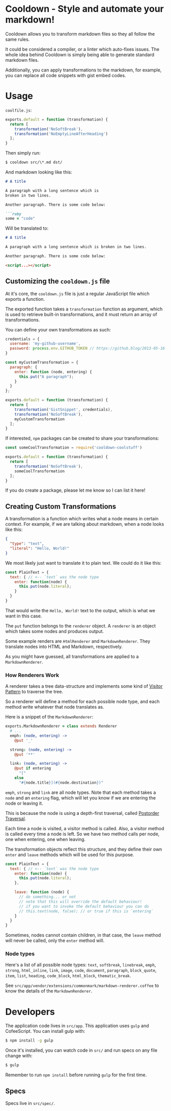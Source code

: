 # Cooldown - Style and automate your markdown!
Cooldown allows you to transform markdown files so they all follow the same
rules.

It could be considered a compiler, or a linter which auto-fixes issues. The
whole  idea behind Cooldown is simply being able to generate standard markdown
files.

Additionally, you can apply transformations to the markdown, for example, you
can replace all code snippets with gist embed codes.

# Usage
`coolfile.js`:
```javascript
exports.default = function (transformation) {
  return [
    transformation('NoSoftBreak'),
    transformation('NoEmptyLineAfterHeading')
  ];
}
```

Then simply run:

```bash
$ cooldown src/\*.md dst/
```

And markdown looking like this:

```markdown
# A title

A paragraph with a long sentence which is
broken in two lines.

Another paragraph. There is some code below:

```ruby
some = "code"
```

Will be translated to:

```markdown
# A title

A paragraph with a long sentence which is broken in two lines.

Another paragraph. There is some code below:

<script...></script>
```

## Customizing the `cooldown.js` file
At it's core, the `cooldown.js` file is just a regular JavaScript file which
exports a function.

The exported function takes a `transformation` function as argument, which is
used to retrieve built-in transformations, and it must return an array of
transformations.

You can define your own transformations as such:

```javascript
credentials = {
  username: 'my-github-username',
  password: process.env.GITHUB_TOKEN // https://github.blog/2013-05-16-personal-api-tokens/
}

const myCustomTransformation = {
  paragraph: {
    enter: function (node, entering) {
      this.put("A paragraph");
    }
  }
};

exports.default = function (transformation) {
  return [
    transformation('GistSnippet', credentials),
    transformation('NoSoftBreak'),
    myCustomTransformation
  ];
}
```

If interested, `npm` packages can be created to share your transformations:

```javascript
const someCoolTransformation = require('cooldown-coolstuff')

exports.default = function (transformation) {
  return [
    transformation('NoSoftBreak'),
    someCoolTransformation
  ];
}
```

If you do create a package, please let me know so I can list it here!

## Creating Custom Transformations
A transformation is a function which writes what a node means in certain
context. For example, if we are talking about markdown, when a node looks like
this:

```json
{
  "type": "text",
  "literal": "Hello, World!"
}
```

We most likely just want to translate it to plain text. We could do it like
this:

```javascript
const PlainText = {
  text: { // <-- `text` was the node type
    enter: function(node) {
      this.put(node.literal);
    }
  }
}
```

That would write the `Hello, World!` text to the output, which is what we want
in this case.

The `put` function belongs to the `renderer` object. A `renderer` is an object
which takes some nodes and produces output.

Some example renders are `HtmlRenderer` and `MarkdownRenderer`. They translate
nodes into HTML and Markdown, respectively.

As you might have guessed, all transformations are applied to a
`MarkdownRenderer`.

### How Renderers Work
A renderer takes a tree data-structure and implements some kind of [Visitor
Pattern](https://en.wikipedia.org/wiki/Visitor_pattern) to traverse the tree.

So a renderer will define a method for each possible node type, and each method
write whatever that node translates as.

Here is a snippet of the `MarkdownRenderer`:

```coffee
exports.MarkdownRenderer = class extends Renderer
  # ...
  emph: (node, entering) ->
    @put '_'

  strong: (node, entering) ->
    @put '**'

  link: (node, entering) ->
    @put if entering
      "["
    else
      "#{node.title}](#{node.destination})"
```

`emph`, `strong` and `link` are all node types. Note that each method takes a
`node` and an `entering` flag, which will let you know if we are entering the
node or leaving it.

This is because the node is using a depth-first traversal, called [Postorder
Traversal](https://www.geeksforgeeks.org/tree-traversals-inorder-preorder-and-postorder/).

Each time a node is visited, a visitor method is called. Also, a visitor method
is called every time a node is left. So we have two method calls per node, one
when entering, one when leaving.

The transformation objects reflect this structure, and they define their own
`enter` and `leave` methods which will be used for this purpose.

```javascript
const PlainText = {
  text: { // <-- `text` was the node type
    enter: function(node) {
      this.put(node.literal);
    },

    leave: function (node) {
      // do something... or not
      // note that this will override the default behaviour!
      // if you want to invoke the default behaviour you can do
      // this.text(node, false); // or true if this is `entering`
    }
  }
}
```

Sometimes, nodes cannot contain children, in that case, the `leave` method will
never be called, only the `enter` method will.

### Node types
Here's a list of all possible node types: `text`, `softbreak`, `linebreak`,
`emph`, `strong`, `html_inline`, `link`, `image`, `code`, `document`,
`paragraph`, `block_quote`, `item`, `list`, `heading`, `code_block`,
`html_block`, `thematic_break`.

See `src/app/vendor/extensions/commonmark/markdown-renderer.coffee` to know the
details of the `MarkdownRenderer`.

# Developers
The application code lives in `src/app`. This application uses `gulp` and
CofeeScript. You can install gulp with:

```bash
$ npm install -g gulp
```

Once it's installed, you can watch code in `src/` and run specs on any file
change with:

```bash
$ gulp
```

Remember to run `npm install` before running `gulp` for the first time.

## Specs
Specs live in `src/spec/`.
